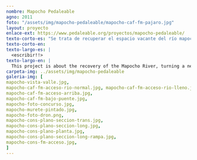 ```yaml
---
nombre: Mapocho Pedaleable
agno: 2011
foto: "/assets/img/mapocho-pedaleable/mapocho-caf-fm-pajaro.jpg"
layout: proyecto
enlace-ext: https://www.pedaleable.org/proyectos/mapocho-pedaleable/
texto-corto-es: "Se trata de recuperar el espacio vacante del río mapocho para transformarlo en un parque urbano"
texto-corto-en:
texto-largo-es: |
  <escribir!!>
texto-largo-en: |
  This project is about the recovery of the Mapocho River, turning a neglected and abandonded urban space into a public one, integrating a quick and scenic cycleway and pedestrian promenade into the riverbed as strategic urban devices. The mapocho river, the most important of the Santiago, the capital of Chile, has been disconnected from the city, first used as a wastewater disposal (removed in the present) and then filled with urban highways which isolated it from the urban tissue and gave it fame of a dangerous and dirty place. The main intervention is the construction of a 7 km cycleway and walkway in the riverbed, in the most dense zone of the city and where most bridges are located (which the proposal conveniently bypasses).
carpeta-img: ../assets/img/mapocho-pedaleable
galeria-img: [
mapocho-vista-valle.jpg,
mapocho-caf-fm-acceso-rio-normal.jpg, mapocho-caf-fm-acceso-rio-lleno.jpg,
mapocho-caf-fm-acceso-arriba.jpg,
mapocho-caf-fm-bajo-puente.jpg,
mapocho-foto-concurso.jpg,
mapocho-murete-pintado.jpg,
mapocho-foto-dron.png,
mapocho-cons-plano-seccion-trans.jpg,
mapocho-cons-plano-seccion-long.jpg,
mapocho-cons-plano-planta.jpg,
mapocho-cons-plano-seccion-long-rampa.jpg,
mapocho-cons-fm-acceso.jpg,
]
---
```

